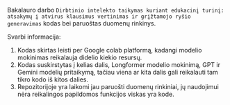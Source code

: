 Bakalauro darbo `Dirbtinio intelekto taikymas kuriant edukacinį turinį: atsakymų į atvirus klausimus vertinimas ir grįžtamojo ryšio generavimas` kodas bei paruoštas duomenų rinkinys.

Svarbi informacija:
1. Kodas skirtas leisti per Google colab platformą, kadangi modelio mokinimas reikalauja didelio kiekio resursų.
2. Kodas suskirstytas į kelias dalis, Longformer modelio mokinimą, GPT ir Gemini modelių pritaikymą, tačiau viena ar kita dalis gali reikalauti tam tikro kodo iš kitos dalies.
3. Repozitorijoje yra laikomi jau paruošti duomenų rinkiniai, jų naudojimui nėra reikalingos papildomos funkcijos viskas yra kode.
